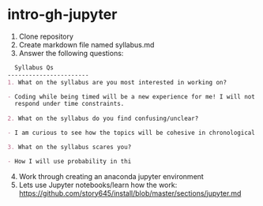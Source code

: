 # intro-gh-jupyter

1. Clone repository
2. Create markdown file named syllabus.md
3. Answer the following questions:
  ```markdown
    Syllabus Qs
  -----------------------
  1. What on the syllabus are you most interested in working on?
  
  - Coding while being timed will be a new experience for me! I will not know how I will 
    respond under time constraints.
    
  2. What on the syllabus do you find confusing/unclear? 
  
  - I am curious to see how the topics will be cohesive in chronological order
  
  3. What on the syllabus scares you? 
  
  - How I will use probability in thi
  
  ```
 4. Work through creating an anaconda jupyter environment
 5. Lets use Jupyter notebooks/learn how the work:
    https://github.com/story645/install/blob/master/sections/jupyter.md
